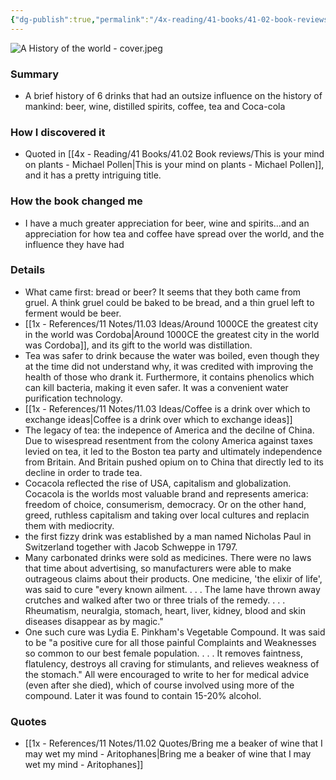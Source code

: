 ```yaml
---
{"dg-publish":true,"permalink":"/4x-reading/41-books/41-02-book-reviews/a-history-of-the-world-in-6-glasses-tom-standage/","title":"A history of the world in 6 glasses - Tom Standage","dgShowBacklinks":false}
---
```


![A History of the world - cover.jpeg](/img/user/4x%20-%20Reading/41%20Books/41.02%20Book%20reviews/A%20History%20of%20the%20world%20-%20cover.jpeg)
### Summary
- A brief history of 6 drinks that had an outsize influence on the history of mankind: beer, wine, distilled spirits, coffee, tea and Coca-cola

### How I discovered it
- Quoted in [[4x - Reading/41 Books/41.02 Book reviews/This is your mind on plants - Michael Pollen\|This is your mind on plants - Michael Pollen]], and it has a pretty intriguing title.

### How the book changed me
- I have a much greater appreciation for beer, wine and spirits...and an appreciation for how tea and coffee have spread over the world, and the influence they have had

### Details
- What came first: bread or beer? It seems that they both came from gruel. A think gruel could be baked to be bread, and a thin gruel left to ferment would be beer.
- [[1x - References/11 Notes/11.03 Ideas/Around 1000CE the greatest city in the world was Cordoba\|Around 1000CE the greatest city in the world was Cordoba]], and its gift to the world was distillation.
- Tea was safer to drink because the water was boiled, even though they at the time did not understand why, it was credited with improving the health of those who drank it. Furthermore, it contains phenolics which can kill bacteria, making it even safer. It was a convenient water purification technology.
- [[1x - References/11 Notes/11.03 Ideas/Coffee is a drink over which to exchange ideas\|Coffee is a drink over which to exchange ideas]]
- The legacy of tea: the indepence of America and the decilne of China. Due to wisespread resentment from the colony America against taxes levied on tea, it led to the Boston tea party and ultimately independence from Britain. And Britain pushed opium on to China that directly led to its decline in order to trade tea.
- Cocacola reflected the rise of USA, capitalism and globalization. Cocacola is the worlds most valuable brand and represents america: freedom of choice, consumerism, democracy. Or on the other hand, greed, ruthless capitalism and taking over local cultures and replacin them with mediocrity.
- the first fizzy drink was established by a man named Nicholas Paul in Switzerland together with Jacob Schweppe in 1797.
- Many carbonated drinks were sold as medicines. There were no laws that time about advertising, so manufacturers were able to make outrageous claims about their products. One medicine, 'the elixir of life', was said to cure "every known ailment. . . . The lame have thrown away crutches and walked after two or three trials of the remedy. . . . Rheumatism, neuralgia, stomach, heart, liver, kidney, blood and skin diseases disappear as by magic."
- One such cure was Lydia E. Pinkham's Vegetable Compound. It was said to be "a positive cure for all those painful Complaints and Weaknesses so common to our best female population. . . . It removes faintness, flatulency, destroys all craving for stimulants, and relieves weakness of the stomach." All were encouraged to write to her for medical advice (even after she died), which of course involved using more of the compound. Later it was found to contain 15-20% alcohol. 

### Quotes
- [[1x - References/11 Notes/11.02 Quotes/Bring me a beaker of wine that I may wet my mind - Aritophanes\|Bring me a beaker of wine that I may wet my mind - Aritophanes]]


